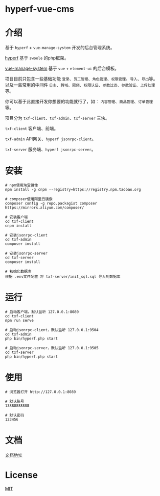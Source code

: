 # hyperf-vue-cms

# 介绍
基于 `hyperf` + `vue-manage-system` 开发的后台管理系统。

[hyperf](https://github.com/hyperf/hyperf) 基于 `swoole` 的php框架。

[vue-manage-system](https://github.com/lin-xin/vue-manage-system) 基于 `vue` + `element-ui` 的后台模板。

项目目前只包含一些基础功能 `登录`、`员工管理`、`角色管理`、`权限管理`、`导入`、`导出`等。以及一些常用的中间件 `日志`、`跨域`、`限频`、`权限认证`、`参数过滤`、`参数验证`、`上传处理`等。

你可以基于此直接开发你想要的功能就行了，如： `内容管理`、`商品管理`、`订单管理`等。

项目分为 `txf-client`、`txf-admin`、`txf-server` 三块。

`txf-client` 客户端、前端。

`txf-admin` API网关、`hyperf jsonrpc-client`。

`txf-server` 服务端、`hyperf jsonrpc-server`。

# 安装
```
# npm使用淘宝镜像
npm install -g cnpm --registry=https://registry.npm.taobao.org

# composer使用阿里云镜像
composer config -g repo.packagist composer https://mirrors.aliyun.com/composer/

# 安装客户端
cd txf-client
cnpm install

# 安装jsonrpc-client
cd txf-admin
composer install

# 安装jsonrpc-server
cd txf-server
composer install

# 初始化数据库
根据 .env文件配置 将 txf-server/init_sql.sql 导入到数据库
```

# 运行
```
# 启动客户端，默认监听 127.0.0.1:8080
cd txf-client
npm run serve

# 启动jsonrpc-client，默认监听 127.0.0.1:9504
cd txf-admin
php bin/hyperf.php start

# 启动jsonrpc-server，默认监听 127.0.0.1:9505
cd txf-server
php bin/hyperf.php start
```

# 使用
```
# 浏览器打开 http://127.0.0.1:8080

# 默认账号
13888888888

# 默认密码
123456

```

# 文档
[文档地址](http://wiki.fengfengphp.com)

# License
[MIT](https://github.com/txf19870527/hyperf-vue-cms/blob/master/LICENSE)
